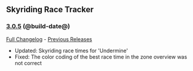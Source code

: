 ## Skyriding Race Tracker
### [3.0.5](https://github.com/diomsg-code/SkyridingRaceTracker/tree/3.0.5) (@build-date@)
[Full Changelog](https://github.com/diomsg-code/SkyridingRaceTracker/compare/3.0.4...3.0.5) - [Previous Releases](https://github.com/diomsg-code/SkyridingRaceTracker/releases)

- Updated: Skyriding race times for 'Undermine'
- Fixed: The color coding of the best race time in the zone overview was not correct
